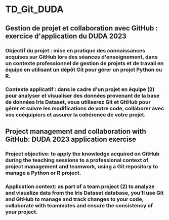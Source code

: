 # TD_Git_DUDA

## Gestion de projet et collaboration avec GitHub : exercice d'application du DUDA 2023
### Objectif du projet  : mise en pratique des connaissances acquises sur GitHub lors des séances d'enseignement, dans un contexte professionnel de gestion de projets et de travail en équipe en utilisant un dépôt Git pour gérer un projet Python ou R.
### Contexte applicatif : dans le cadre d'un projet en équipe (2) pour analyser et visualiser des données provenant de la base de données Iris Dataset, vous utiliserez Git et GitHub pour gérer et suivre les modifications de votre code, collaborer avec vos coéquipiers et assurer la cohérence de votre projet.


## Project management and collaboration with GitHub: DUDA 2023 application exercise
### Project objective: to apply the knowledge acquired on GitHub during the teaching sessions to a professional context of project management and teamwork, using a Git repository to manage a Python or R project.
### Application context: as part of a team project (2) to analyze and visualize data from the Iris Dataset database, you'll use Git and GitHub to manage and track changes to your code, collaborate with teammates and ensure the consistency of your project.
